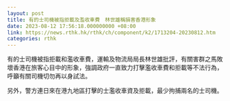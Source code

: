 ```yaml
---
layout: post
title: 有的士司機被指拒載及濫收車費　林世雄稱損害香港形象
date: 2023-08-12 17:56:18.000000000 +08:00
link: https://news.rthk.hk/rthk/ch/component/k2/1713204-20230812.htm
categories: rthk
---
```


有的士司機被指拒載和濫收車費，運輸及物流局局長林世雄批評，有關害群之馬敗壞香港在旅客心目中的形象，強調政府一直致力打擊濫收車費和拒載等不法行為，呼籲有關司機切勿再以身試法。

另外，警方連日來在港九地區打擊的士濫收車資及拒載，最少拘捕兩名的士司機。
